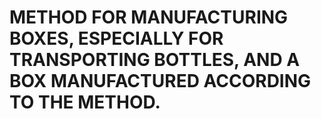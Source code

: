# METHOD FOR MANUFACTURING BOXES, ESPECIALLY FOR TRANSPORTING BOTTLES, AND A BOX MANUFACTURED ACCORDING TO THE METHOD.